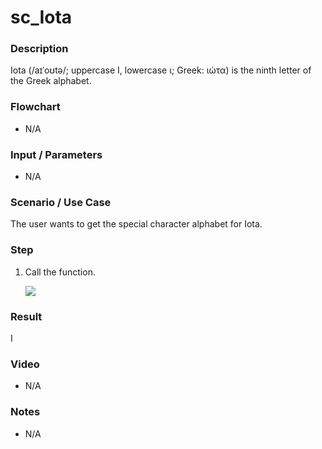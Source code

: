 ﻿# sc_Iota

### Description

Iota (/aɪˈoʊtə/; uppercase Ι, lowercase ι; Greek: ιώτα) is the ninth letter of the Greek alphabet.

### Flowchart

- N/A 

### Input / Parameters

- N/A

### Scenario / Use Case

The user wants to get the special character alphabet for Iota.

### Step

1. Call the function.
    
   ![](../../../../document/function/SpecialCharacter/sc_Iota/sc_lota-step-1.png?raw=true)
 
### Result

Ι
 
### Video

- N/A

<!--[![Video](http://i.imgur.com/Ot5DWAW.png)](https://youtu.be/StTqXEQ2l-Y?t=35s)-->

### Notes

- N/A